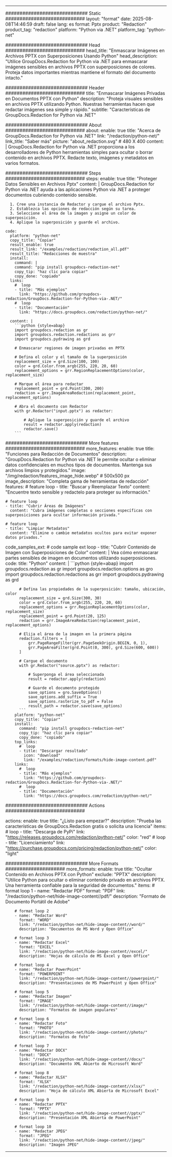 
---
############################# Static ############################
layout: "format"
date:  2025-08-08T14:46:59
draft: false
lang: es
format: Pptx
product: "Redaction"
product_tag: "redaction"
platform: "Python via .NET"
platform_tag: "python-net"

############################# Head ############################
head_title: "Enmascarar Imágenes en Archivos PPTX con Superposiciones Usando Python"
head_description: "Utilice GroupDocs.Redaction for Python via .NET para enmascarar imágenes sensibles en archivos PPTX con superposiciones de colores. Proteja datos importantes mientras mantiene el formato del documento intacto."

############################# Header ############################
title: "Enmascarar Imágenes Privadas en Documentos PPTX con Python" 
description: "Proteja visuales sensibles en archivos PPTX utilizando Python. Nuestras herramientas hacen que redactar imágenes sea simple y rápido."
subtitle: "Características de GroupDocs.Redaction for Python via .NET" 

############################# About ############################
about:
    enable: true
    title: "Acerca de GroupDocs.Redaction for Python via .NET"
    link: "/redaction/python-net/"
    link_title: "Saber más"
    picture: "about_redaction.svg" # 480 X 400
    content: |
       GroupDocs.Redaction for Python via .NET proporciona a los desarrolladores de Python herramientas simples para ocultar o borrar contenido en archivos PPTX. Redacte texto, imágenes y metadatos en varios formatos.

############################# Steps ############################
steps:
    enable: true
    title: "Proteger Datos Sensibles en Archivos Pptx"
    content: |
      GroupDocs.Redaction for Python via .NET ayuda a las aplicaciones Python via .NET a proteger documentos cubriendo contenido sensible.
      
      1. Cree una instancia de Redactor y cargue el archivo Pptx.
      2. Establezca las opciones de redacción según su tarea.
      3. Seleccione el área de la imagen y asigne un color de superposición.
      4. Aplique la superposición y guarde el archivo.
   
    code:
      platform: "python-net"
      copy_title: "Copiar"
      result_enable: true
      result_link: "/examples/redaction/redaction_all.pdf"
      result_title: "Redacciones de muestra"
      install:
        command: |
        command: "pip install groupdocs-redaction-net"
        copy_tip: "haz clic para copiar"
        copy_done: "copiado"
      links:
        #  loop
        - title: "Más ejemplos"
          link: "https://github.com/groupdocs-redaction/GroupDocs.Redaction-for-Python-via-.NET/"
        #  loop
        - title: "Documentación"
          link: "https://docs.groupdocs.com/redaction/python-net/"
          
      content: |
        ```python {style=abap}
        import groupdocs.redaction as gr
        import groupdocs.redaction.redactions as grr
        import groupdocs.pydrawing as grd

        # Enmascarar regiones de imagen privadas en PPTX

        # Defina el color y el tamaño de la superposición
        replacement_size = grd.Size(100, 100)
        color = grd.Color.from_argb(255, 220, 20, 60)
        replacement_options = grr.RegionReplacementOptions(color, replacement_size)

        # Marque el área para redactar
        replacement_point = grd.Point(200, 200)
        redaction = grr.ImageAreaRedaction(replacement_point, replacement_options)
                
        # Abra el documento con Redactor
        with gr.Redactor("input.pptx") as redactor:

            # Aplique la superposición y guarde el archivo
            result = redactor.apply(redaction)
            redactor.save()
        ```            


############################# More features ############################
more_features:
  enable: true
  title: "Funciones para Redacción de Documentos"
  description: "GroupDocs.Redaction for Python via .NET le permite ocultar o eliminar datos confidenciales en muchos tipos de documentos. Mantenga sus archivos limpios y protegidos."
  image: "/img/redaction/features_image_hide.webp" # 500x500 px
  image_description: "Completa gama de herramientas de redacción"
  features:
    # feature loop
    - title: "Buscar y Reemplazar Texto"
      content: "Encuentre texto sensible y redactelo para proteger su información."

    # feature loop
    - title: "Cubrir Áreas de Imágenes"
      content: "Cubra imágenes completas o secciones específicas con superposiciones para ocultar información privada."

    # feature loop
    - title: "Limpiar Metadatos"
      content: "Elimine o cambie metadatos ocultos para evitar exponer datos privados."
      
  code_samples_ext:
    # code sample ext loop
    - title: "Cubrir Contenido de Imagen con Superposiciones de Color"
      content: |
        Vea cómo enmascarar partes sensibles de imagen en documentos utilizando superposiciones.
      code:
        title: "Python"
        content: |
          ```python {style=abap}
          import groupdocs.redaction as gr
          import groupdocs.redaction.options as gro
          import groupdocs.redaction.redactions as grr
          import groupdocs.pydrawing as grd

          # Defina las propiedades de la superposición: tamaño, ubicación, color
          replacement_size = grd.Size(300, 30)
          color = grd.Color.from_argb(255, 220, 20, 60)
          replacement_options = grr.RegionReplacementOptions(color, replacement_size)
          replacement_point = grd.Point(20, 125)
          redaction = grr.ImageAreaRedaction(replacement_point, replacement_options)

          # Elija el área de la imagen en la primera página
          redaction.filters = [
              grr.PageRangeFilter(grr.PageSeekOrigin.BEGIN, 0, 1),
              grr.PageAreaFilter(grd.Point(0, 300), grd.Size(600, 600))
          ]

          # Cargue el documento
          with gr.Redactor("source.pptx") as redactor:

              # Superponga el área seleccionada
              result = redactor.apply(redaction)

              # Guarde el documento protegido
              save_options = gro.SaveOptions()
              save_options.add_suffix = True
              save_options.rasterize_to_pdf = False
              result_path = redactor.save(save_options)
          ```
        platform: "python-net"
        copy_title: "Copiar"
        install:
          command: "pip install groupdocs-redaction-net"
          copy_tip: "haz clic para copiar"
          copy_done: "copiado"
        top_links:
          #  loop
          - title: "Descargar resultado"
            icon: "download"
            link: "/examples/redaction/formats/hide-image-content.pdf"
        links:
          #  loop
          - title: "Más ejemplos"
            link: "https://github.com/groupdocs-redaction/GroupDocs.Redaction-for-Python-via-.NET/"
          #  loop
          - title: "Documentación"
            link: "https://docs.groupdocs.com/redaction/python-net/"


############################# Actions ############################

actions:
  enable: true
  title: "¿Listo para empezar?"
  description: "Prueba las características de GroupDocs.Redaction gratis o solicita una licencia"
  items:
    #  loop
    - title: "Descarga de PyPi"
      link: "https://releases.groupdocs.com/redaction/python-net/"
      color: "red"
        #  loop
    - title: "Licenciamiento"
      link: "https://purchase.groupdocs.com/pricing/redaction/python-net/"
      color: "light"


############################# More Formats #####################
more_formats:
    enable: true
    title: "Ocultar Contenido en Archivos PPTX con Python"
    exclude: "PPTX"
    description: "Utilice Python para ocultar o eliminar contenido privado en archivos PPTX. Una herramienta confiable para la seguridad de documentos."
    items: 
        # format loop 1
        - name: "Redactar PDF"
          format: "PDF"
          link: "/redaction/python-net/hide-image-content//pdf/"
          description: "Formato de Documento Portátil de Adobe"

        # format loop 2
        - name: "Redactar Word"
          format: "WORD"
          link: "/redaction/python-net/hide-image-content//word/"
          description: "Documentos de MS Word y Open Office"
          
        # format loop 3
        - name: "Redactar Excel"
          format: "EXCEL"
          link: "/redaction/python-net/hide-image-content//excel/"
          description: "Hojas de cálculo de MS Excel y Open Office"

        # format loop 4
        - name: "Redactar PowerPoint"
          format: "POWERPOINT"
          link: "/redaction/python-net/hide-image-content//powerpoint/"
          description: "Presentaciones de MS PowerPoint y Open Office"

        # format loop 5
        - name: "Redactar Imagen"
          format: "IMAGE"
          link: "/redaction/python-net/hide-image-content//image/"
          description: "Formatos de imagen populares"

        # format loop 6
        - name: "Redactar Foto"
          format: "PHOTO"
          link: "/redaction/python-net/hide-image-content//photo/"
          description: "Formatos de foto"

        # format loop 7
        - name: "Redactar DOCX"
          format: "DOCX"
          link: "/redaction/python-net/hide-image-content//docx/"
          description: "Documento XML Abierto de Microsoft Word"
          
        # format loop 8
        - name: "Redactar XLSX"
          format: "XLSX"
          link: "/redaction/python-net/hide-image-content//xlsx/"
          description: "Hoja de cálculo XML Abierta de Microsoft Excel"
          
        # format loop 9
        - name: "Redactar PPTX"
          format: "PPTX"
          link: "/redaction/python-net/hide-image-content//pptx/"
          description: "Presentación XML Abierta de PowerPoint"

        # format loop 10
        - name: "Redactar JPEG"
          format: "JPEG"
          link: "/redaction/python-net/hide-image-content//jpeg/"
          description: "Imagen JPEG"


---
